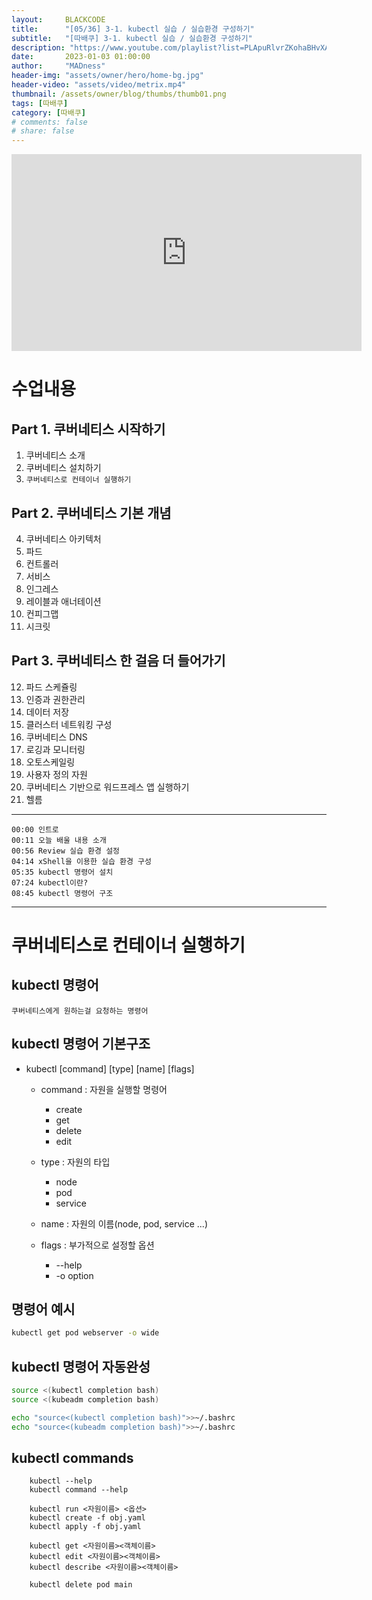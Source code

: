 ```yaml
---
layout:     BLACKCODE
title:      "[05/36] 3-1. kubectl 실습 / 실습환경 구성하기"
subtitle:   "[따배쿠] 3-1. kubectl 실습 / 실습환경 구성하기"
description: "https://www.youtube.com/playlist?list=PLApuRlvrZKohaBHvXAOhUD-RxD0uQ3z0c"
date:       2023-01-03 01:00:00
author:     "MADness"
header-img: "assets/owner/hero/home-bg.jpg"
header-video: "assets/video/metrix.mp4"
thumbnail: /assets/owner/blog/thumbs/thumb01.png
tags: [따배쿠]
category: [따배쿠]
# comments: false
# share: false
---
```


<iframe width="560" height="315" src="https://www.youtube.com/embed/3ChtEuiQ2Yg?list=PLApuRlvrZKohaBHvXAOhUD-RxD0uQ3z0c" title="[따배쿠] 3-1. kubectl 실습 / 실습환경 구성하기" frameborder="0" allow="accelerometer; autoplay; clipboard-write; encrypted-media; gyroscope; picture-in-picture; web-share" allowfullscreen></iframe>

# 수업내용
## Part 1. 쿠버네티스 시작하기
1. 쿠버네티스 소개
2. 쿠버네티스 설치하기
3. `쿠버네티스로 컨테이너 실행하기`
## Part 2. 쿠버네티스 기본 개념
4. 쿠버네티스 아키텍처
5. 파드
6. 컨트롤러
7. 서비스
8. 인그레스
9. 레이블과 애너테이션
10. 컨피그맵
11. 시크릿 
## Part 3. 쿠버네티스 한 걸음 더 들어가기
12. 파드 스케쥴링
13. 인증과 권한관리
14. 데이터 저장
15. 클러스터 네트워킹 구성
16. 쿠버네티스 DNS
17. 로깅과 모니터링
18. 오토스케일링
19. 사용자 정의 자원
20. 쿠버네티스 기반으로 워드프레스 앱 실행하기
21. 헬름 

---

    00:00 인트로
    00:11 오늘 배울 내용 소개
    00:56 Review 실습 환경 설정
    04:14 xShell을 이용한 실습 환경 구성
    05:35 kubectl 명령어 설치
    07:24 kubectl이란?
    08:45 kubectl 명령어 구조

---

# 쿠버네티스로 컨테이너 실행하기
## kubectl 명령어

    쿠버네티스에게 원하는걸 요청하는 명령어

## kubectl 명령어 기본구조

* kubectl [command] [type] [name] [flags]
    * command : 자원을 실행할 명령어
        * create
        * get
        * delete
        * edit
    
    * type : 자원의 타입
        * node
        * pod
        * service

    * name : 자원의 이름(node, pod, service ...)
    * flags : 부가적으로 설정할 옵션
        * --help
        * -o option

## 명령어 예시    
```bash
kubectl get pod webserver -o wide
```
## kubectl 명령어 자동완성

```bash
source <(kubectl completion bash)
source <(kubeadm completion bash)

echo "source<(kubectl completion bash)">>~/.bashrc
echo "source<(kubeadm completion bash)">>~/.bashrc
```

## kubectl commands

```
    kubectl --help
    kubectl command --help

    kubectl run <자원이름> <옵션>
    kubectl create -f obj.yaml
    kubectl apply -f obj.yaml

    kubectl get <자원이름><객체이름>
    kubectl edit <자원이름><객체이름>
    kubectl describe <자원이름><객체이름>

    kubectl delete pod main
```